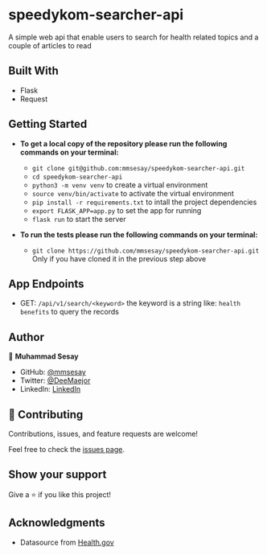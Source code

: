 # speedykom-searcher-api

A simple web api that enable users to search for health related topics and a couple of articles to read

## Built With

- Flask
- Request

## Getting Started

- **To get a local copy of the repository please run the following commands on your terminal:**
   - `git clone git@github.com:mmsesay/speedykom-searcher-api.git`
   - `cd speedykom-searcher-api`
   - `python3 -m venv venv` to create a virtual environment
   - `source venv/bin/activate` to activate the virtual environment
   - `pip install -r requirements.txt` to intall the project dependencies
   - `export FLASK_APP=app.py` to set the app for running
   - `flask run` to start the server

- **To run the tests please run the following commands on your terminal:**
    - `git clone https://github.com/mmsesay/speedykom-searcher-api.git` Only if you have cloned it in the previous step above
  

## App Endpoints
- GET: `/api/v1/search/<keyword>` the keyword is a string like: `health benefits` to query the records 


## Author

👤 **Muhammad Sesay**

- GitHub: [@mmsesay](https://github.com/mmsesay)
- Twitter: [@DeeMaejor](https://twitter.com/DeeMaejor)
- LinkedIn: [LinkedIn](https://linkedin.com/in/muhammad-m-sesay)


## 🤝 Contributing

Contributions, issues, and feature requests are welcome!

Feel free to check the [issues page](../../issues/).

## Show your support

Give a ⭐️ if you like this project!

## Acknowledgments
- Datasource from [Health.gov](https://health.gov/our-work/national-health-initiatives/health-literacy/consumer-health-content/free-web-content/apis-developers/api-documentation)

